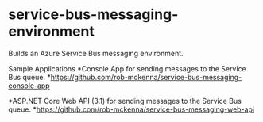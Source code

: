 # service-bus-messaging-environment
Builds an Azure Service Bus messaging environment.

Sample Applications
*Console App for sending messages to the Service Bus queue.
  *https://github.com/rob-mckenna/service-bus-messaging-console-app

*ASP.NET Core Web API (3.1) for sending messages to the Service Bus queue.
  *https://github.com/rob-mckenna/service-bus-messaging-web-api
